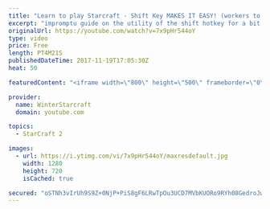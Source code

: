 ```yaml
---
title: "Learn to play Starcraft - Shift Key MAKES IT EASY! (workers to gas, waypoints, ctrl grps, moving)"
excerpt: "impromptu guide on the utility of the shift hotkey for a bit of everything"
originalUrl: https://youtube.com/watch?v=7x9pHr544oY
type: video
price: Free
length: PT4M21S
publishedDateTime: 2017-11-19T17:05:30Z
heat: 50

featuredContent: "<iframe width=\"800\" height=\"500\" frameborder=\"0\" src=\"https://www.youtube.com/embed/7x9pHr544oY\" allow=\"accelerometer; autoplay; encrypted-media; gyroscope; picture-in-picture\" allowfullscreen></iframe>"

provider:
  name: WinterStarcraft
  domain: youtube.com

topics:
  - StarCraft 2

images:
  - url: https://i.ytimg.com/vi/7x9pHr544oY/maxresdefault.jpg
    width: 1280
    height: 720
    isCached: true

secured: "oSTNh3vIrUh9S9Z+0NjP+PiS8gF6LRwTpOu3UCD7MVbKUORo9RYh08GedroJwtCHmsPt7PcJHypbM6IbFInuhbCtuIa3Uc6jt4UaVvsSLpUjL01j9GhmCoBjVAp+LBXhaSMmTO9kNCtmJsGS1bajon461PXo2Ngo+bAzhkdrXMpqLAllA/+08AectATrmHJswY05eBlUVAJ3mK0iZJrD1dx4ZD8ofL1vjN4v4kPvFp2BaAiFqjnfGML1Mw1RwQusyU7QjyYOvFYgQUFxsLhKhgWOxUocHFwPCEgSaf9m4BOBtcWfkMkAY7vN3VaQ1jouOTB2XmEv/y8WSMGLWVoKOFtLAuWCE8vTTvjWoFPwx9oCptXTHbGF5VL/Dnu8YPC8wu5U8h438gA5u6mmGigYyNH13ifZMuio8LbSlfTZwLA=;ddhFsypfLghxILiuM2hCYg=="
---
```


